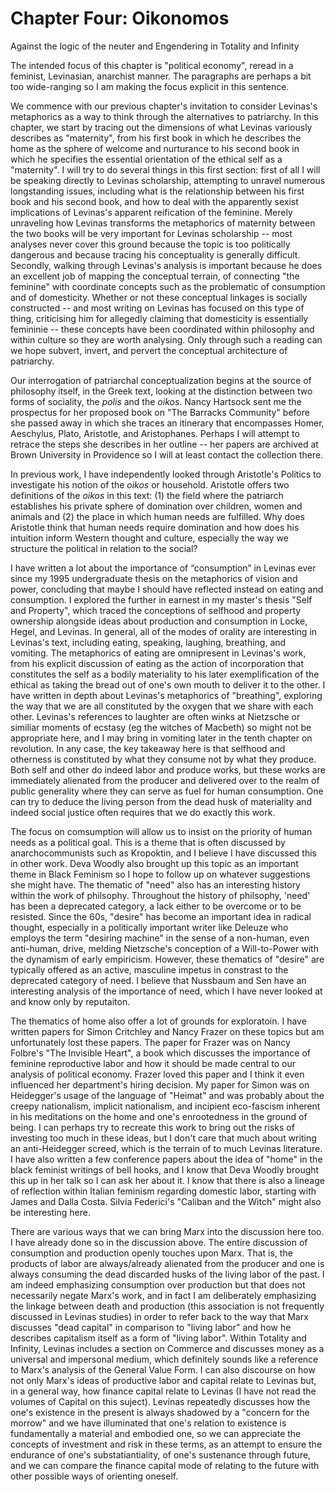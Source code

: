 # Chapter Four: Oikonomos


Against the logic of the neuter
and
Engendering in Totality and Infinity


The intended focus of this chapter is "political economy", reread in a feminist, Levinasian, anarchist manner. The paragraphs are perhaps a bit too wide-ranging so I am making the focus explicit in this sentence.

We commence with our previous chapter's invitation to consider Levinas's metaphorics as a way to think through the alternatives to patriarchy. In this chapter, we start by tracing out the dimensions of what Levinas variously describes as "maternity", from his first book in which he describes the home as the sphere of welcome and nurturance to his second book in which he specifies the essential orientation of the ethical self as a "maternity". I will try to do several things in this first section: first of all I will be speaking directly to Levinas scholarship, attempting to unravel numerous longstanding issues, including what is the relationship between his first book and his second book, and how to deal with the apparently sexist implications of Levinas's apparent reification of the feminine. Merely unraveling how Levinas transforms the metaphorics of maternity between the two books will be very important for Levinas scholarship -- most analyses never cover this ground because the topic is too politically dangerous and because tracing his conceptuality is generally difficult. Secondly, walking through Levinas's analysis is important because he does an excellent job of mapping the conceptual terrain, of connecting "the feminine" with coordinate concepts such as the problematic of consumption and of domesticity. Whether or not these conceptual linkages is socially constructed -- and most writing on Levinas has focused on this type of thing, criticising him for allegedly claiming that domesticity is essentially femininie -- these concepts have been coordinated within philosophy and within culture so they are worth analysing. Only through such a reading can we hope subvert, invert, and pervert the conceptual architecture of patriarchy.

Our interrogation of patriarchal conceptualization begins at the source of philosophy itself, in the Greek text, looking at the distinction between two forms of sociality, the _polis_ and the _oikos_. Nancy Hartsock sent me the prospectus for her proposed book on "The Barracks Community" before she passed away in which she traces an itinerary that encompasses Homer, Aeschylus, Plato, Aristotle, and Aristophanes. Perhaps I will attempt to retrace the steps she describes in her outline -- her papers are archived at Brown University in Providence so I will at least contact the collection there.

In previous work, I have independently looked through Aristotle's Politics to investigate his notion of the _oikos_ or household. Aristotle offers two definitions of the _oikos_ in this text: (1) the field where the patriarch establishes his private sphere of domination over children, women and animals and (2) the place in which human needs are fulfilled. Why does Aristotle think that human needs require domination and how does his intuition inform Western thought and culture, especially the way we structure the political in relation to the social?

I have written a lot about the importance of “consumption” in Levinas ever since my 1995 undergraduate thesis on the metaphorics of vision and power, concluding that maybe I should have reflected instead on eating and consumption. I explored the further in earnest in my master's thesis "Self and Property", which traced the conceptions of selfhood and property ownership alongside ideas about production and consumption in Locke, Hegel, and Levinas. In general, all of the modes of orality are interesting in Levinas's text, including eating, speaking, laughing, breathing, and vomiting. The metaphorics of eating are omnipresent in Levinas's work, from his explicit discussion of eating as the action of incorporation that constitutes the self as a bodily materiality to his later exemplification of the ethical as taking the bread out of one's own mouth to deliver it to the other. I have written in depth about Levinas's metaphorics of "breathing", exploring the way that we are all constituted by the oxygen that we share with each other. Levinas's references to laughter are often winks at Nietzsche or similiar moments of ecstasy (eg the witches of Macbeth) so might not be appropriate here, and I may bring in vomiting later in the tenth chapter on revolution. In any case, the key takeaway here is that selfhood and otherness is constituted by what they consume not by what they produce. Both self and other do indeed labor and produce works, but these works are immediately alienated from the producer and delivered over to the realm of public generality where they can serve as fuel for human consumption. One can try to deduce the living person from the dead husk of materiality and indeed social justice often requires that we do exactly this work.

The focus on comsumption will allow us to insist on the priority of human needs as a political goal. This is a theme that is often discussed by anarchocommunists such as Kropoktin, and I believe I have discussed this in other work. Deva Woodly also brought up this topic as an important theme in Black Feminism so I hope to follow up on whatever suggestions she might have. The thematic of "need" also has an interesting history within the work of philsophy. Throughout the history of philsophy, 'need' has been a deprecated category, a lack either to be overcome or to be resisted. Since the 60s, "desire" has become an important idea in radical thought, especially in a politically important writer like Deleuze who employs the term "desiring machine" in the sense of a non-human, even anti-human, drive, melding Nietzsche's conception of a Will-to-Power with the dynamism of early empiricism. However, these thematics of "desire" are typically offered as an active, masculine impetus in constrast to the deprecated category of need. I believe that Nussbaum and Sen have an interesting analysis of the importance of need, which I have never looked at and know only by reputaiton.

The thematics of home also offer a lot of grounds for exploratoin. I have written papers for Simon Critchley and Nancy Frazer on these topics but am unfortunately lost these papers. The paper for Frazer was on Nancy Folbre's "The Invisible Heart", a book which discusses the importance of feminine reproductive labor and how it should be made central to our analysis of political economy. Frazer loved this paper and I think it even influenced her department's hiring decision. My paper for Simon was on Heidegger's usage of the language of "Heimat" and was probably about the creepy nationalism, implicit nationalism, and incipient eco-fascism inherent in his meditations on the home and one's enrootedness in the ground of being. I can perhaps try to recreate this work to bring out the risks of investing too much in these ideas, but I don't care that much about writing an anti-Heidegger screed, which is the terrain of to much Levinas literature. I have also written a few conference papers about the idea of "home" in the black feminist writings of bell hooks, and I know that Deva Woodly brought this up in her talk so I can ask her about it. I know that there is also a lineage of reflection within Italian feminism regarding domestic labor, starting with James and Dalla Costa. Silvia Federici's "Caliban and the Witch" might also be interesting here.

There are various ways that we can bring Marx into the discussion here too. I have already done so in the discussion above. The entire discussion of consumption and production openly touches upon Marx. That is, the products of labor are always/already alienated from the producer and one is always consuming the dead discarded husks of the living labor of the past. I am indeed emphasizing consumption over production but that does not necessarily negate Marx's work, and in fact I am deliberately emphasizing the linkage between death and production (this association is not frequently discussed in Levinas studies) in order to refer back to the way that Marx discusses "dead capital" in comparison to "living labor" and how he describes capitalism itself as a form of "living labor". Within Totality and Infinity, Levinas includes a section on Commerce and discusses money as a universal and impersonal medium, which definitely sounds like a reference to Marx's analysis of the General Value Form. I can also discourse on how not only Marx's ideas of productive labor and capital relate to Levinas but, in a general way, how finance capital relate to Levinas (I have not read the volumes of Capital on this suject). Levinas repeatedly discusses how the one's existence in the present is always shadowed by a "concern for the morrow" and we have illuminated that one's relation to existence is fundamentally a material and embodied one, so we can appreciate the concepts of investment and risk in these terms, as an attempt to ensure the endurance of one's substatiantiality, of one's sustenance through future, and we can compare the finance capital mode of relating to the future with other possible ways of orienting oneself.
